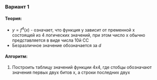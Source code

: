 ### Вариант 1
#### Теория:
- $y=f^4(x)$ - означает, что функция y зависит от пременной x состоящей из 4 логических значений, при этом число x обычно представляется в виде числа 10й СС
- Безразличное значение обозначается за $d$
#### Алгоритм:
1. Построить таблицу значений функции 4x4, где стобцы обозначают значения первых двух битов x, а строки последних двух
